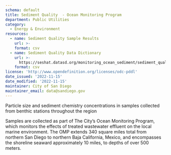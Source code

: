 ```yaml
---
schema: default
title: Sediment Quality  - Ocean Monitoring Program
department: Public Utilities
category:
  - Energy & Environment
resources:
  - name: Sediment Quality Sample Results
    url: >-
    format: csv
  - name: Sediment Quality Data Dictionary
    url: >-
      https://seshat.datasd.org/monitoring_ocean_sediment/sediment_quality_dictionary_datasd.csv
    format: csv
license: 'http://www.opendefinition.org/licenses/odc-pddl'
date_issued: '2022-11-15'
date_modified: '2022-11-15'
maintainer: City of San Diego
maintainer_email: data@sandiego.gov
---
```

Particle size and sediment chemistry concentrations in samples collected from benthic stations throughout the region
<!--more-->
Samples are collected as part of The City’s Ocean Monitoring Program, which monitors the effects of treated wastewater effluent on the local marine environment. The OMP extends 340 square miles total from northern San Diego to northern Baja California, Mexico, and encompasses the shoreline seaward approximately 10 miles, to depths of over 500 meters.